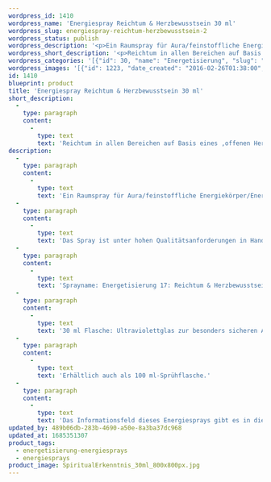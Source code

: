 ```yaml
---
wordpress_id: 1410
wordpress_name: 'Energiespray Reichtum & Herzbewusstsein 30 ml'
wordpress_slug: energiespray-reichtum-herzbewusstsein-2
wordpress_status: publish
wordpress_description: '<p>Ein Raumspray für Aura/feinstoffliche Energiekörper/Energiefelder und Räume mit einem aktivierbaren Informationsfeld zu Reichtum und Herzbewusstsein sowie dem energetischen Zugang zu den dazugehörigen universellen Wissenspools.</p><p>Das Spray ist unter hohen Qualitätsanforderungen in Handarbeit in Deutschland hergestellt aus mehrfach gereinigtem und energetisiertem Wasser (76%, konserviert mit 96%igem Weingeist (24%). Abgestimmt auf die Energie ist die Komposition von naturreinen ätherischen Ölen* (Duftrichtung: ledrig, schillernd).</p><p>Sprayname: Energetisierung 17: Reichtum &amp; Herzbewusstsein. Reihe: Energetisierung</p><p>30 ml Flasche: Ultraviolettglas zur besonders sicheren Aufbewahrung mit hochwertigem, goldfarbenen Metallpumpzerstäuber mit Schutzkappe (Steigrohr: Kunststoff). Etikett: sasserfest, leicht energetisiert mit dem Informationsfeld des Airsprays.</p><p>Erhältlich auch als <a href="https://my.feenbaum.de/produkt/energiespray-reichtum-herzbewusstsein/">100 ml-Sprühflasche</a>.</p><p>Das Informationsfeld dieses Energiesprays gibt es in diesem Shop auch als <a href="https://my.feenbaum.de/produkt-kategorie/energiebilder/fotokarten/energetisierung-fotokarten/">Fotokarte</a>, <a href="https://my.feenbaum.de/produkt-kategorie/energiebilder/wandbilder/energetisierung/">Wandbild</a> und <a href="https://my.feenbaum.de/produkt-kategorie/energiekissen/energetisierung-energiekissen/">Energiekissen</a></p><p><a href="https://my.feenbaum.de/anwendung-energiesprays/">Anwendungshinweise</a></p>'
wordpress_short_description: '<p>Reichtum in allen Bereichen auf Basis eines ‚offenen Herzens‘ ( Herzbewusstseins)<br /><em>Hinweis: Das Wasserzeichen „Elveden Verlag Energiebild“ wird nicht mit gedruckt</em></p>'
wordpress_categories: '[{"id": 30, "name": "Energetisierung", "slug": "energetisierung-energiesprays"}, {"id": 29, "name": "Energiesprays", "slug": "energiesprays"}]'
wordpress_images: '[{"id": 1223, "date_created": "2016-02-26T01:38:00", "date_created_gmt": "2016-02-25T23:38:00", "date_modified": "2016-02-26T01:38:00", "date_modified_gmt": "2016-02-25T23:38:00", "src": "https://my.feenbaum.de/wp-content/uploads/2016/02/SpiritualErkenntnis_30ml_800x800px.jpg", "name": "SpiritualErkenntnis_30ml_800x800px", "alt": ""}, {"id": 651, "date_created": "2016-02-22T01:17:48", "date_created_gmt": "2016-02-21T23:17:48", "date_modified": "2016-02-22T01:17:48", "date_modified_gmt": "2016-02-21T23:17:48", "src": "https://my.feenbaum.de/wp-content/uploads/2016/02/17-Reichtum-Herzbewusstsein_800x800-W.jpg", "name": "17-Reichtum-Herzbewusstsein_800x800-W", "alt": ""}]'
id: 1410
blueprint: product
title: 'Energiespray Reichtum & Herzbewusstsein 30 ml'
short_description:
  -
    type: paragraph
    content:
      -
        type: text
        text: 'Reichtum in allen Bereichen auf Basis eines ‚offenen Herzens‘ ( Herzbewusstseins)'
description:
  -
    type: paragraph
    content:
      -
        type: text
        text: 'Ein Raumspray für Aura/feinstoffliche Energiekörper/Energiefelder und Räume mit einem aktivierbaren Informationsfeld zu Reichtum und Herzbewusstsein sowie dem energetischen Zugang zu den dazugehörigen universellen Wissenspools.'
  -
    type: paragraph
    content:
      -
        type: text
        text: 'Das Spray ist unter hohen Qualitätsanforderungen in Handarbeit in Deutschland hergestellt aus mehrfach gereinigtem und energetisiertem Wasser (76%, konserviert mit 96%igem Weingeist (24%). Abgestimmt auf die Energie ist die Komposition von naturreinen ätherischen Ölen* (Duftrichtung: ledrig, schillernd).'
  -
    type: paragraph
    content:
      -
        type: text
        text: 'Sprayname: Energetisierung 17: Reichtum & Herzbewusstsein. Reihe: Energetisierung'
  -
    type: paragraph
    content:
      -
        type: text
        text: '30 ml Flasche: Ultraviolettglas zur besonders sicheren Aufbewahrung mit hochwertigem, goldfarbenen Metallpumpzerstäuber mit Schutzkappe (Steigrohr: Kunststoff). Etikett: sasserfest, leicht energetisiert mit dem Informationsfeld des Airsprays.'
  -
    type: paragraph
    content:
      -
        type: text
        text: 'Erhältlich auch als 100 ml-Sprühflasche.'
  -
    type: paragraph
    content:
      -
        type: text
        text: 'Das Informationsfeld dieses Energiesprays gibt es in diesem Shop auch als Fotokarte, Wandbild und Energiekissen'
updated_by: 489b06db-283b-4690-a50e-8a3ba37dc968
updated_at: 1685351307
product_tags:
  - energetisierung-energiesprays
  - energiesprays
product_image: SpiritualErkenntnis_30ml_800x800px.jpg
---
```

